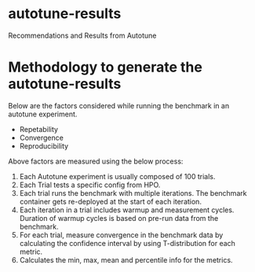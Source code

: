 # autotune-results
Recommendations and Results from Autotune

# Methodology to generate the autotune-results
Below are the factors considered while running the benchmark in an autotune experiment.
- Repetability
- Convergence
- Reproducibility

Above factors are measured using the below process:
1. Each Autotune experiment is usually composed of 100 trials.
2. Each Trial tests a specific config from HPO.
3. Each trial runs the benchmark with multiple iterations. The benchmark container gets re-deployed at the start of each iteration.
4. Each iteration in a trial includes warmup and measurement cycles. Duration of warmup cycles is based on pre-run data from the benchmark.
5. For each trial, measure convergence in the benchmark data by calculating the confidence interval by using T-distribution for each metric.
6. Calculates the min, max, mean and percentile info for the metrics.
